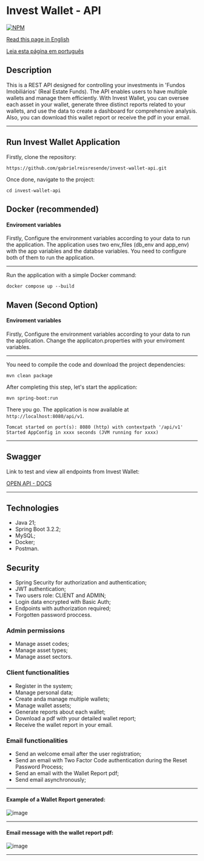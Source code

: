 # Invest Wallet - API
[![NPM](https://img.shields.io/npm/l/react)](https://github.com/gabrielreisresende/invest-wallet-api/blob/main/LICENSE)

[Read this page in English](https://github.com/gabrielreisresende/invest-wallet-api/blob/main/README.md) <br>

[Leia esta página em português](https://github.com/gabrielreisresende/invest-wallet-api/blob/main/README-pt.md)

## Description
This is a REST API designed for controlling your investments in 'Fundos Imobiliários' (Real Estate Funds).
The API enables users to have multiple wallets and manage them efficiently.
With Invest Wallet, you can oversee each asset in your wallet,
generate three distinct reports related to your wallets, and use the data to create a dashboard for comprehensive analysis.
Also, you can download this wallet report or receive the pdf in your email.

--------------------------------------------------------------------------------------------------------------

## Run Invest Wallet Application

Firstly, clone the repository:

```
https://github.com/gabrielreisresende/invest-wallet-api.git
```

Once done, navigate to the project:

```
cd invest-wallet-api
```

## Docker (recommended)

#### Enviroment variables

Firstly, Configure the environment variables according to your data to run the application. The application uses two env_files (db_env and app_env) with the app variables and the databse variables. You need to configure both of them to run the application.

--------------------------------------------------------------------------------------------------------------

Run the application with a simple Docker command:

```
docker compose up --build
```

## Maven (Second Option)

#### Enviroment variables

Firstly, Configure the environment variables according to your data to run the application. Change the applicaton.properties with your enviroment variables.

--------------------------------------------------------------------------------------------------------------

You need to compile the code and download the project dependencies:

```
mvn clean package
```

After completing this step, let's start the application:

```
mvn spring-boot:run
```

There you go. The application is now available at `http://localhost:8080/api/v1`.

```
Tomcat started on port(s): 8080 (http) with contextpath '/api/v1'
Started AppConfig in xxxx seconds (JVM running for xxxx)
```

--------------------------------------------------------------------------------------------------------------

## Swagger
Link to test and view all endpoints from Invest Wallet:

[OPEN API - DOCS](http://localhost:8080/api/v1/swagger-ui/index.html#/)

--------------------------------------------------------------------------------------------------------------

## Technologies
- Java 21;
- Spring Boot 3.2.2;
- MySQL;
- Docker;
- Postman.

## Security
- Spring Security for authorization and authentication;
- JWT authentication;
- Two users role: CLIENT and ADMIN;
- Login data encrypted with Basic Auth;
- Endpoints with authorization required;
- Forgotten password proccess.

### Admin permissions
- Manage asset codes;
- Manage asset types;
- Manage asset sectors.

### Client functionalities
- Register in the system;
- Manage personal data;
- Create anda manage multiple wallets;
- Manage wallet assets;
- Generate reports about each wallet;
- Download a pdf with your detailed wallet report;
- Receive the wallet report in your email.

### Email functionalities
- Send an welcome email after the user registration;
- Send an email with Two Factor Code authentication during the Reset Password Process;
- Send an email with the Wallet Report pdf;
- Send email asynchronously;
--------------------------------------------------------------------------------------------------------------
#### Example of a Wallet Report generated:
![image](https://github.com/gabrielreisresende/invest-wallet-api/assets/123999571/0550b570-25e4-4593-8c89-6be7768d1a36)

--------------------------------------------------------------------------------------------------------------
#### Email message with the wallet report pdf:
![image](https://github.com/gabrielreisresende/invest-wallet-api/assets/123999571/bb3cdc59-c3e1-4ae3-8fbf-777d98bf530d)

--------------------------------------------------------------------------------------------------------------
